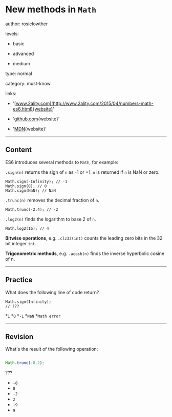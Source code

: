 # New methods in `Math`
author: rosielowther

levels:

  - basic

  - advanced

  - medium

type: normal

category: must-know

links:

  - '[www.2ality.com](http://www.2ality.com/2015/04/numbers-math-es6.html){website}'

  - '[github.com](https://github.com/lukehoban/es6features#arrows){website}'

  - '[MDN](https://developer.mozilla.org/en-US/docs/Web/JavaScript/Reference/Global_Objects/Math){website}'

---
## Content

ES6 introduces several methods to `Math`, for example:

`.sign(n)` returns the sign of `n` as -1 or +1. `n` is returned if `n` is NaN or zero.
```
Math.sign(-Infinity); // -1
Math.sign(0); // 0
Math.sign(NaN); // NaN
```

`.trunc(n)` removes the decimal fraction of `n`.
```
Math.trunc(-2.4); // -2
```

`.log2(n)` finds the logarithm to base 2 of `n`.
```
Math.log2(16); // 4
```

**Bitwise operations**, e.g. `.clz32(int)` counts the leading zero bits in the 32 bit integer `int`.

**Trigonometric methods**, e.g. `.acosh(n)` finds the inverse hyperbolic cosine of n.

---
## Practice

What does the following line of code return?

```
Math.sign(Infinity);
// ???
```

*`1` 
*`0` 
*`-1`
*`NaN` 
*`Math error`

---
## Revision

What's the result of the following operation:
```javascript

Math.trunc(-8.2);

```

???

* `-8`
* `8`
* `-2`
* `2`
* `-9`
* `9`